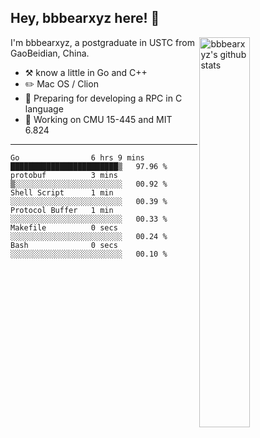 ## Hey, bbbearxyz here! :wave:

<img align="right" alt="bbbearxyz's github stats" width="40%" src="https://github-readme-stats.vercel.app/api?username=bbbearxyz&show_icons=true">

I'm bbbearxyz, a postgraduate in USTC from GaoBeidian, China.

-   :hammer_and_pick:    know a little in Go and C++
-   :pencil2: Mac OS / Clion
-   :seedling: Preparing for developing a RPC in C language 
-   :thinking: Working on CMU 15-445 and MIT 6.824
---
<!--START_SECTION:waka-->

```text
Go                6 hrs 9 mins    ████████████████████████▒   97.96 %
protobuf          3 mins          ▒░░░░░░░░░░░░░░░░░░░░░░░░   00.92 %
Shell Script      1 min           ░░░░░░░░░░░░░░░░░░░░░░░░░   00.39 %
Protocol Buffer   1 min           ░░░░░░░░░░░░░░░░░░░░░░░░░   00.33 %
Makefile          0 secs          ░░░░░░░░░░░░░░░░░░░░░░░░░   00.24 %
Bash              0 secs          ░░░░░░░░░░░░░░░░░░░░░░░░░   00.10 %
```

<!--END_SECTION:waka-->
